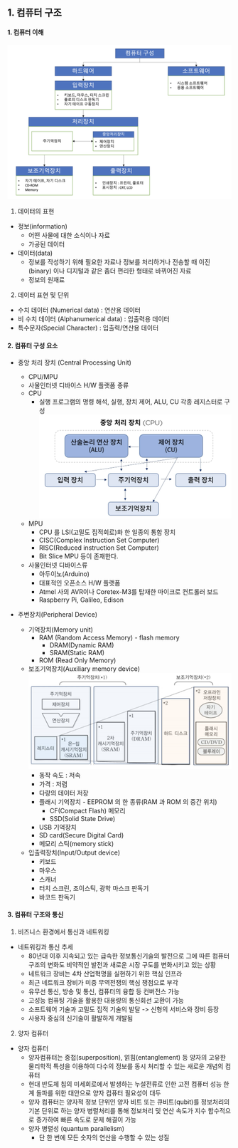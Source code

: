 ## 1. 컴퓨터 구조

#### 1. 컴퓨터 이해
![Alt text](./images/01_computer.png "컴퓨터 이해")    

1. 데이터의 표현
* 정보(information)
    * 어떤 사물에 대한 소식이나 자료
    * 가공된 데이터
* 데이터(data)
    * 정보를 작성하기 위해 필요한 자료나 정보를 처리하거나 전송할 때 이진(binary) 이나 디지털과 같은 좀더 편리한 형태로 바뀌어진 자료
    * 정보의 원재료
    
2. 데이터 표현 및 단위
* 수치 데이터 (Numerical data) : 연산용 데이터
* 비 수치 데이터 (Alphanumerical data) : 입출력용 데이터
* 특수문자(Special Character) : 입출력/연산용 데이터

#### 2. 컴퓨터 구성 요소
* 중앙 처리 장치 (Central Processing Unit)
  * CPU/MPU
  * 사물인터넷 디바이스 H/W 플랫폼 종류
  * CPU  
    * 실행 프로그램의 명령 해석, 실행, 장치 제어, ALU, CU 각종 레지스터로 구성
    ![Alt text](./images/01_CPU.png "cpu")
  * MPU
    * CPU 를 LSI(고밀도 집적회로)화 한 일종의 통합 장치
    * CISC(Complex Instruction Set Computer)
    * RISC(Reduced instruction Set Computer)
    * Bit Slice MPU 등이 존재한다.
  * 사물인터넷 디바이스류
    * 아두이노(Arduino)
    * 대표적인 오픈소스 H/W 플랫폼
    * Atmel 사의 AVR이나 Coretex-M3를 탑재한 마이크로 컨트롤러 보드
    * Raspberry Pi, Galileo, Edison
  
* 주변장치(Peripheral Device)
  * 기억장치(Memory unit)
    * RAM (Random Access Memory) - flash memory
      * DRAM(Dynamic RAM)
      * SRAM(Static RAM)
    * ROM (Read Only Memory)
  * 보조기억장치(Auxiliary memory device)
    ![Alt text](./images/01_auxiliary_memory.png "보조기억장치")
    * 동작 속도 : 저속
    * 가격 : 저렴
    * 다량의 데이터 저장
    * 플래시 기억장치 - EEPROM 의 한 종류(RAM 과 ROM 의 중간 위치)
      * CF(Compact Flash) 메모리
      * SSD(Solid State Drive)
    * USB 기억장치
    * SD card(Secure Digital Card)
    * 메모리 스틱(memory stick)
  * 입출력장치(Input/Output device)
    * 키보드
    * 마우스
    * 스캐너
    * 터치 스크린, 조이스틱, 광학 마스크 판독기
    * 바코드 판독기
  
#### 3. 컴퓨터 구조와 통신
1. 비즈니스 환경에서 통신과 네트워킹
* 네트워킹과 통신 추세
  * 80년대 이후 지속되고 있는 급속한 정보통신기술의 발전으로 그에 따른 컴퓨터 구조의 변화도 비약적인 발전과 새로운 시장 구도를 변화시키고 있는 상황
  * 네트워크 장비는 4차 산업혁명을 실현하기 위한 핵심 인프라
  * 최근 네트워크 장비가 미중 무역전쟁의 핵심 쟁점으로 부각
  * 유무선 통신, 방송 및 통신, 컴퓨터의 융합 등 컨버전스 가능
  * 고성능 컴퓨팅 기술을 활용한 대용량의 통신회선 교환이 가능
  * 소프트웨어 기술과 고밀도 집적 기술의 발달 -> 신형의 서비스와 장비 등장
  * 사용자 중심의 신기술이 활발하게 개발됨
  
2. 양자 컴퓨터
* 양자 컴퓨터
  * 양자컴퓨터는 중첩(superposition), 얽힘(entanglement) 등 양자의 고유한 물리학적 특성을 이용하여 다수의 정보를 동시 처리할 수 있는 새로운 개념의 컴퓨터
  * 현대 반도체 칩의 미세회로에서 발생하는 누설전류로 인한 고전 컴퓨터 성능 한계 돌파를 위한 대안으로 양자 컴퓨터 필요성이 대두
  * 양자 컴퓨터는 양자적 정보 단위인 양자 비트 또는 큐비트(qubit)를 정보처리의 기본 단위로 하는 양자 병렬처리를 통해 정보처리 및 연산 속도가 지수 함수적으로 증가하여 빠른 속도로 문제 해결이 가능
  * 양자 병렬성 (quantum parallelism) 
    * 단 한 번에 모든 숫자의 연산을 수행할 수 있는 성질
  



